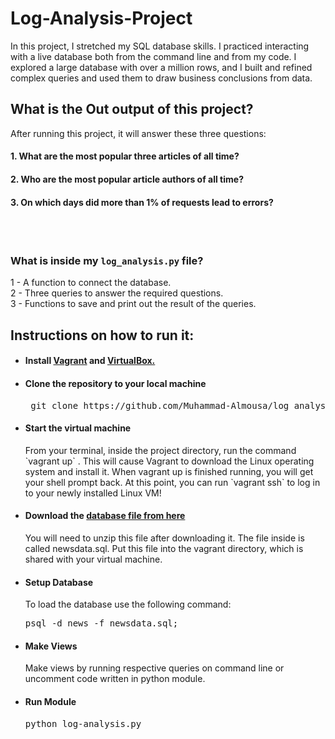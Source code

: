 # Log-Analysis-Project

In this project, I stretched my SQL database skills. I practiced interacting with a live database both from the command line and from my code.
I explored a large database with over a million rows, and I built and refined complex queries and used them to draw business conclusions from data.


## What is the Out output of this project?

After running this project, it will answer these three questions:

#### 1. What are the most popular three articles of all time?

#### 2. Who are the most popular article authors of all time?

#### 3. On which days did more than 1% of requests lead to errors?
<br>
<br>

### What is inside my `log_analysis.py` file?<br>
1 - A function to connect the database.<br>
2 - Three queries to answer the required questions.<br>
3 - Functions to save and print out the result of the queries. <br>




## Instructions on how to run it:
* <h4>Install <a href="https://www.vagrantup.com/">Vagrant</a> and <a href="https://www.virtualbox.org/wiki/Downloads">VirtualBox.</a></h4>
* <h4>Clone the repository to your local machine</h4>
  <pre> git clone https://github.com/Muhammad-Almousa/log_analysis.git</pre>
* <h4>Start the virtual machine</h4>
  From your terminal, inside the project directory, run the command  `vagrant up` . This will cause Vagrant to download the Linux      
  operating   system and install it.
  When vagrant up is finished running, you will get your shell prompt back. At this point, you can run `vagrant ssh` to log in to your  
  newly installed Linux VM!
* <h4>Download the <a href="https://d17h27t6h515a5.cloudfront.net/topher/2016/August/57b5f748_newsdata/newsdata.zip">database file from here</a></h4>
  You will need to unzip this file after downloading it. The file inside is called newsdata.sql. Put this file into the vagrant     
  directory, which is shared with your virtual machine.
* <h4>Setup Database</h4>
  To load the database use the following command:
  <pre>psql -d news -f newsdata.sql;</pre>
* <h4>Make Views</h4>
  Make views by running respective queries on command line or uncomment code written in python module.
* <h4>Run Module</h4>
  <pre>python log-analysis.py</pre>
